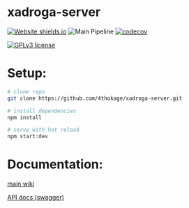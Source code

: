 # xadroga-server

[![Website shields.io](https://img.shields.io/website-up-down-green-red/http/shields.io.svg)](https://xadroga-server.herokuapp.com/)
![Main Pipeline](https://github.com/4thokage/xadroga-server/actions/workflows/main.yml/badge.svg)
[![codecov](https://codecov.io/gh/4thokage/xadroga-server/branch/main/graph/badge.svg?token=RRYOEX9XWP)](https://codecov.io/gh/4thokage/xadroga-server)

[![GPLv3 license](https://img.shields.io/badge/License-GPLv3-blue.svg)](http://perso.crans.org/besson/LICENSE.html)


# Setup:
``` bash
# clone repo
git clone https://github.com/4thokage/xadroga-server.git

# install dependencies
npm install

# serve with hot reload
npm start:dev
```

# Documentation:
[main wiki](https://github.com/4thokage/xadroga/wiki)

[API docs (swagger)](https://xadroga-server.herokuapp.com/docs/)




